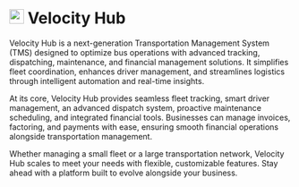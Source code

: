 # <img src="https://firebasestorage.googleapis.com/v0/b/velocity-prod-8abdb.firebasestorage.app/o/logo.png?alt=media&token=654f3b09-34e8-4cbf-b9bc-911520ebb7e4" width="26" /> Velocity Hub

Velocity Hub is a next-generation Transportation Management System (TMS) designed to optimize bus operations with advanced tracking, dispatching, maintenance, and financial management solutions. It simplifies fleet coordination, enhances driver management, and streamlines logistics through intelligent automation and real-time insights.  

At its core, Velocity Hub provides seamless fleet tracking, smart driver management, an advanced dispatch system, proactive maintenance scheduling, and integrated financial tools. Businesses can manage invoices, factoring, and payments with ease, ensuring smooth financial operations alongside transportation management.  

Whether managing a small fleet or a large transportation network, Velocity Hub scales to meet your needs with flexible, customizable features. Stay ahead with a platform built to evolve alongside your business.
